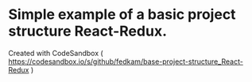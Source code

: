 # Simple example of a basic project structure React-Redux.
Created with CodeSandbox ( https://codesandbox.io/s/github/fedkam/base-project-structure_React-Redux )
